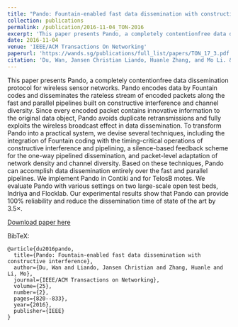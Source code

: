 ```yaml
---
title: "Pando: Fountain-enabled fast data dissemination with constructive interference"
collection: publications
permalink: /publication/2016-11-04_TON-2016
excerpt: 'This paper presents Pando, a completely contentionfree data dissemination protocol for wireless sensor networks.'
date: 2016-11-04
venue: 'IEEE/ACM Transactions On Networking'
paperurl: 'https://wands.sg/publications/full_list/papers/TON_17_3.pdf'
citation: 'Du, Wan, Jansen Christian Liando, Huanle Zhang, and Mo Li. &quot;Pando: Fountain-enabled fast data dissemination with constructive interference.&quot; <i>IEEE/ACM Transactions on Networking 25</i>, no. 2 (2016): 820-833.'
---
```

This paper presents Pando, a completely contentionfree data dissemination protocol for wireless sensor networks. Pando encodes data by Fountain codes and disseminates the rateless stream of encoded packets along the fast and parallel pipelines built on constructive interference and channel diversity. Since every encoded packet contains innovative information to the original data object, Pando avoids duplicate retransmissions and fully exploits the wireless broadcast effect in data dissemination. To transform Pando into a practical system, we devise several techniques, including the integration of Fountain coding with the timing-critical operations of constructive interference and pipelining, a silence-based feedback scheme for the one-way pipelined dissemination, and packet-level adaptation of network density and channel diversity. Based on these techniques, Pando can accomplish data dissemination entirely over the fast and parallel pipelines. We implement Pando in Contiki and for TelosB motes. We evaluate Pando with various settings on two large-scale open test beds, Indriya and Flocklab. Our experimental results show that Pando can provide 100% reliability and reduce the dissemination time of state of the art by 3.5×.

[Download paper here](https://wands.sg/publications/full_list/papers/TON_17_3.pdf)

BibTeX:
```
@article{du2016pando,
  title={Pando: Fountain-enabled fast data dissemination with constructive interference},
  author={Du, Wan and Liando, Jansen Christian and Zhang, Huanle and Li, Mo},
  journal={IEEE/ACM Transactions on Networking},
  volume={25},
  number={2},
  pages={820--833},
  year={2016},
  publisher={IEEE}
}
```
